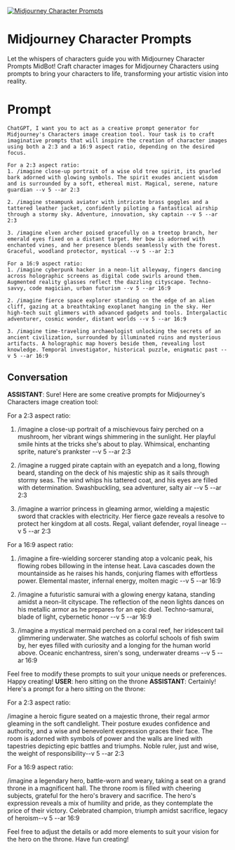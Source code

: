 
[![Midjourney Character Prompts](https://flow-user-images.s3.us-west-1.amazonaws.com/prompt/b-8Nd4g5wKZypWw1v-CKu/1692613899524)]()
# Midjourney Character Prompts 
Let the whispers of characters guide you with Midjourney Character Prompts MidBot! Craft character images for Midjourney Characters using prompts to bring your characters to life, transforming your artistic vision into reality.

# Prompt

```
ChatGPT, I want you to act as a creative prompt generator for Midjourney's Characters image creation tool. Your task is to craft imaginative prompts that will inspire the creation of character images using both a 2:3 and a 16:9 aspect ratio, depending on the desired focus. 

For a 2:3 aspect ratio:
1. /imagine close-up portrait of a wise old tree spirit, its gnarled bark adorned with glowing symbols. The spirit exudes ancient wisdom and is surrounded by a soft, ethereal mist. Magical, serene, nature guardian --v 5 --ar 2:3

2. /imagine steampunk aviator with intricate brass goggles and a tattered leather jacket, confidently piloting a fantastical airship through a stormy sky. Adventure, innovation, sky captain --v 5 --ar 2:3

3. /imagine elven archer poised gracefully on a treetop branch, her emerald eyes fixed on a distant target. Her bow is adorned with enchanted vines, and her presence blends seamlessly with the forest. Graceful, woodland protector, mystical --v 5 --ar 2:3

For a 16:9 aspect ratio:
1. /imagine cyberpunk hacker in a neon-lit alleyway, fingers dancing across holographic screens as digital code swirls around them. Augmented reality glasses reflect the dazzling cityscape. Techno-savvy, code magician, urban futurism --v 5 --ar 16:9

2. /imagine fierce space explorer standing on the edge of an alien cliff, gazing at a breathtaking exoplanet hanging in the sky. Her high-tech suit glimmers with advanced gadgets and tools. Intergalactic adventurer, cosmic wonder, distant worlds --v 5 --ar 16:9

3. /imagine time-traveling archaeologist unlocking the secrets of an ancient civilization, surrounded by illuminated ruins and mysterious artifacts. A holographic map hovers beside them, revealing lost knowledge. Temporal investigator, historical puzzle, enigmatic past --v 5 --ar 16:9
```

## Conversation

**ASSISTANT**: Sure! Here are some creative prompts for Midjourney's Characters image creation tool:



For a 2:3 aspect ratio:

1. /imagine a close-up portrait of a mischievous fairy perched on a mushroom, her vibrant wings shimmering in the sunlight. Her playful smile hints at the tricks she's about to play. Whimsical, enchanting sprite, nature's prankster --v 5 --ar 2:3



2. /imagine a rugged pirate captain with an eyepatch and a long, flowing beard, standing on the deck of his majestic ship as it sails through stormy seas. The wind whips his tattered coat, and his eyes are filled with determination. Swashbuckling, sea adventurer, salty air --v 5 --ar 2:3



3. /imagine a warrior princess in gleaming armor, wielding a majestic sword that crackles with electricity. Her fierce gaze reveals a resolve to protect her kingdom at all costs. Regal, valiant defender, royal lineage --v 5 --ar 2:3



For a 16:9 aspect ratio:

1. /imagine a fire-wielding sorcerer standing atop a volcanic peak, his flowing robes billowing in the intense heat. Lava cascades down the mountainside as he raises his hands, conjuring flames with effortless power. Elemental master, infernal energy, molten magic --v 5 --ar 16:9



2. /imagine a futuristic samurai with a glowing energy katana, standing amidst a neon-lit cityscape. The reflection of the neon lights dances on his metallic armor as he prepares for an epic duel. Techno-samurai, blade of light, cybernetic honor --v 5 --ar 16:9



3. /imagine a mystical mermaid perched on a coral reef, her iridescent tail glimmering underwater. She watches as colorful schools of fish swim by, her eyes filled with curiosity and a longing for the human world above. Oceanic enchantress, siren's song, underwater dreams --v 5 --ar 16:9



Feel free to modify these prompts to suit your unique needs or preferences. Happy creating!
**USER**: hero sitting on the throne
**ASSISTANT**: Certainly! Here's a prompt for a hero sitting on the throne:



For a 2:3 aspect ratio:

/imagine a heroic figure seated on a majestic throne, their regal armor gleaming in the soft candlelight. Their posture exudes confidence and authority, and a wise and benevolent expression graces their face. The room is adorned with symbols of power and the walls are lined with tapestries depicting epic battles and triumphs. Noble ruler, just and wise, the weight of responsibility--v 5 --ar 2:3



For a 16:9 aspect ratio:

/imagine a legendary hero, battle-worn and weary, taking a seat on a grand throne in a magnificent hall. The throne room is filled with cheering subjects, grateful for the hero's bravery and sacrifice. The hero's expression reveals a mix of humility and pride, as they contemplate the price of their victory. Celebrated champion, triumph amidst sacrifice, legacy of heroism--v 5 --ar 16:9



Feel free to adjust the details or add more elements to suit your vision for the hero on the throne. Have fun creating!


